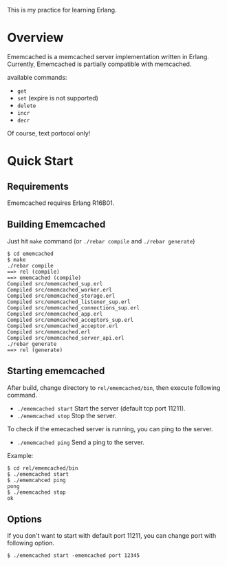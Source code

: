 This is my practice for learning Erlang.

# Overview

Ememcached is a memcached server implementation written in Erlang.
Currently, Ememcached is partially compatible with memcached.

available commands:

- `get`
- `set` (expire is not supported)
- `delete`
- `incr`
- `decr`

Of course, text portocol only!

# Quick Start

## Requirements

Ememcached requires Erlang R16B01.


## Building Ememcached

Just hit `make` command (or `./rebar compile` and `./rebar generate`)
```
$ cd ememcached
$ make
./rebar compile
==> rel (compile)
==> ememcached (compile)
Compiled src/ememcached_sup.erl
Compiled src/ememcached_worker.erl
Compiled src/ememcached_storage.erl
Compiled src/ememcached_listener_sup.erl
Compiled src/ememcached_connections_sup.erl
Compiled src/ememcached_app.erl
Compiled src/ememcached_acceptors_sup.erl
Compiled src/ememcached_acceptor.erl
Compiled src/ememcached.erl
Compiled src/ememcached_server_api.erl
./rebar generate
==> rel (generate)
``` 

## Starting ememcached
After build, change directory to `rel/ememcached/bin`, then execute following command.

- `./ememcached start` Start the server (default tcp port 11211).
- `./ememcached stop` Stop the server.

To check if the emecached server is running, you can ping to the server.

- `./ememcached ping` Send a ping to the server.

Example:
```
$ cd rel/ememcached/bin
$ ./ememcached start 
$ ./ememcahced ping
pong
$ ./ememcached stop
ok
```

## Options
If you don't want to start with default port 11211, you can change port with following option.
```
$ ./ememcached start -ememcached port 12345
```
